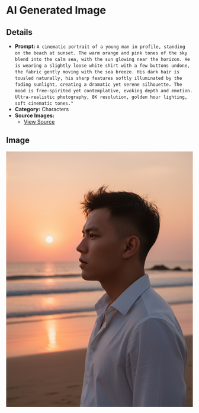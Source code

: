 # AI Generated Image

## Details
- **Prompt:** `A cinematic portrait of a young man in profile, standing on the beach at sunset. The warm orange and pink tones of the sky blend into the calm sea, with the sun glowing near the horizon. He is wearing a slightly loose white shirt with a few buttons undone, the fabric gently moving with the sea breeze. His dark hair is tousled naturally, his sharp features softly illuminated by the fading sunlight, creating a dramatic yet serene silhouette. The mood is free-spirited yet contemplative, evoking depth and emotion. Ultra-realistic photography, 8K resolution, golden hour lighting, soft cinematic tones."`
- **Category:** Characters
- **Source Images:**
  - [View Source](https://raw.githubusercontent.com/lenzcomvth/Somethings/main/Models/Male/Male1.png)

## Image
![AI Generated Image](./image-2025-10-24T09-27-03-815Z-duxn6.png)